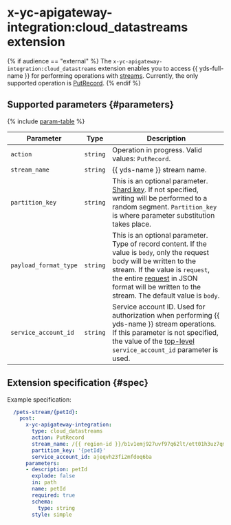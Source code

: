 # x-yc-apigateway-integration:cloud_datastreams extension

{% if audience == "external" %} The `x-yc-apigateway-integration:cloud_datastreams` extension enables you to access {{ yds-full-name }} for performing operations with [streams](../../../data-streams/concepts/glossary.md#stream-concepts). Currently, the only supported operation is [PutRecord](../../../data-streams/kinesisapi/methods/putrecord.md). {% endif %}

## Supported parameters {#parameters}

{% include [param-table](../../../_includes/api-gateway/parameters-table.md) %}

| Parameter | Type | Description |
----|----|----
| `action` | `string` | Operation in progress. Valid values: `PutRecord`. |
| `stream_name` | `string` | {{ yds-name }} stream name. |
| `partition_key` | `string` | This is an optional parameter. [Shard key](../../../data-streams/concepts/glossary#partition-key). If not specified, writing will be performed to a random segment. `Partition_key` is where parameter substitution takes place. |
| `payload_format_type` | `string` | This is an optional parameter. Type of record content. If the value is `body`, only the request body will be written to the stream. If the value is `request`, the entire [request](./cloud-functions.md#request_v1) in JSON format will be written to the stream. The default value is `body`. |
| `service_account_id` | `string` | Service account ID. Used for authorization when performing {{ yds-name }} stream operations. If this parameter is not specified, the value of the [top-level](./index.md#top-level) `service_account_id` parameter is used. |

## Extension specification {#spec}

Example specification:

```yaml
  /pets-stream/{petId}:
    post:
      x-yc-apigateway-integration:
        type: cloud_datastreams
        action: PutRecord
        stream_name: /{{ region-id }}/b1v1emj927uvf97q62lt/ett01h3uz7qm8rjv0rsh/pets-stream
        partition_key: '{petId}'
        service_account_id: ajeqvh23fi2mfdoq6ba
      parameters:
      - description: petId
        explode: false
        in: path
        name: petId
        required: true
        schema:
          type: string
        style: simple
```
